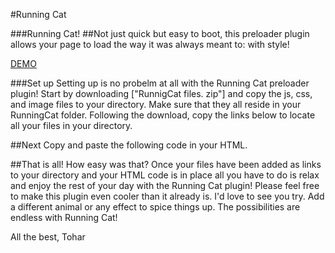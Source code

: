 
#Running Cat
		
		
###Running Cat! 
##Not just quick but easy to boot, this preloader plugin allows your page to load the way it was always meant to: with style!

[DEMO](http://toharhy.github.io/IPlugin/)
	
###Set up
Setting up is no probelm at all with the Running Cat 
preloader  plugin! Start by downloading ["RunnigCat files.
zip"] and copy the js, css, and image files to your 
directory. Make sure that they all reside in your 
RunningCat folder. Following the download, copy the links
below to locate all your files in your directory.

	

<script src="http://code.jquery.com/jquery-1.11.3.min.js"/script</script>
<link rel="stylesheet" href="cat.css" type="text/css">
<script src="runningCat.js"</script>

	 
##Next
Copy and paste the following code in your HTML.
<div class="preloader"</code>
<div class="loaderContainer"</div>
<div id="run"</div>
</div>
</div>
	
##That is all!
How easy was that? Once your files have been added as links to your directory and your HTML code is in place all you have to do is relax and enjoy the rest of your day with the Running Cat plugin!
Please feel free to make this plugin even cooler than it already is. I'd love to see you try. Add a different animal or any effect to spice things up. The possibilities are endless with Running Cat!

All the best,
Tohar
		
	
	